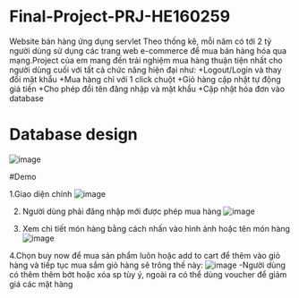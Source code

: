 # Final-Project-PRJ-HE160259
Website bán hàng ứng dụng servlet
Theo thống kê, mỗi năm có tới 2 tỷ người dùng sử dụng các trang web e-commerce để mua bán hàng hóa qua mạng.Project của em mang đến trải nghiệm mua hàng thuận tiện nhất cho người dùng cuối với tất cả chức năng hiện đại như:
+Logout/Login và thay đổi mật khẩu 
+Mua hàng chỉ với 1 click chuột
+Giỏ hàng cập nhật tự động giá tiền
+Cho phép đổi tên đăng nhập và mặt khẩu
+Cập nhật hóa đơn vào database

# Database design 
![image](https://user-images.githubusercontent.com/100283929/156034321-8e7c242f-b1ad-4f91-9a99-babbae89d3df.png)

#Demo

1.Giao diện chính 
![image](https://user-images.githubusercontent.com/100283929/156138055-6f793046-4bb8-49d1-bdfa-6bf66e3f1a62.png)

2. Người dùng phải đăng nhập mới được phép mua hàng
![image](https://user-images.githubusercontent.com/100283929/156138556-7feb0c94-b277-48f3-831a-f0d1b1613be2.png)

3. Xem chi tiết món hàng bằng cách nhấn vào hình ảnh hoặc tên món hàng
![image](https://user-images.githubusercontent.com/100283929/156138280-9db301d6-c077-4176-8912-453e5b17de42.png)

4.Chọn buy now để mua sản phẩm luôn hoặc add to cart để thêm vào giỏ hàng và tiếp tục mua sắm
giỏ hàng sẽ trông thế này:
![image](https://user-images.githubusercontent.com/100283929/156140042-262d2655-aee7-4705-9c92-7da7e042aab5.png)
-Người dùng có thêm thêm bớt hoặc xóa sp tùy ý, ngoài ra có thể dùng voucher để giảm giá các mặt hàng


